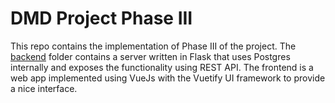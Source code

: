 # DMD Project Phase III

This repo contains the implementation of Phase III of the project. The [backend](./backend) folder contains a server written in Flask that uses Postgres internally and exposes the functionality using REST API. The frontend is a web app implemented using VueJs with the Vuetify UI framework to provide a nice interface.
